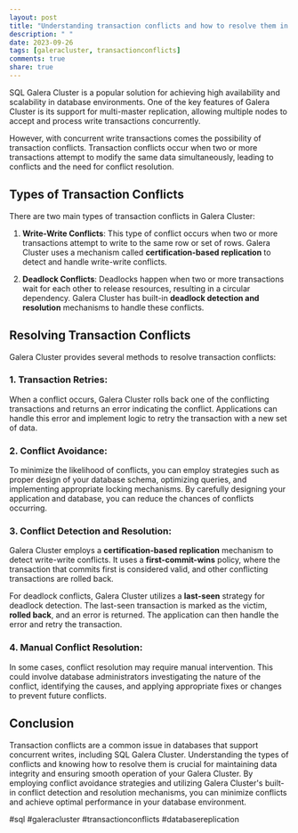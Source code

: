 ```yaml
---
layout: post
title: "Understanding transaction conflicts and how to resolve them in SQL Galera Cluster"
description: " "
date: 2023-09-26
tags: [galeracluster, transactionconflicts]
comments: true
share: true
---
```


SQL Galera Cluster is a popular solution for achieving high availability and scalability in database environments. One of the key features of Galera Cluster is its support for multi-master replication, allowing multiple nodes to accept and process write transactions concurrently.

However, with concurrent write transactions comes the possibility of transaction conflicts. Transaction conflicts occur when two or more transactions attempt to modify the same data simultaneously, leading to conflicts and the need for conflict resolution.

## Types of Transaction Conflicts

There are two main types of transaction conflicts in Galera Cluster:

1. **Write-Write Conflicts**: This type of conflict occurs when two or more transactions attempt to write to the same row or set of rows. Galera Cluster uses a mechanism called **certification-based replication** to detect and handle write-write conflicts.

2. **Deadlock Conflicts**: Deadlocks happen when two or more transactions wait for each other to release resources, resulting in a circular dependency. Galera Cluster has built-in **deadlock detection and resolution** mechanisms to handle these conflicts.

## Resolving Transaction Conflicts

Galera Cluster provides several methods to resolve transaction conflicts:

### 1. Transaction Retries:
When a conflict occurs, Galera Cluster rolls back one of the conflicting transactions and returns an error indicating the conflict. Applications can handle this error and implement logic to retry the transaction with a new set of data.

### 2. Conflict Avoidance:
To minimize the likelihood of conflicts, you can employ strategies such as proper design of your database schema, optimizing queries, and implementing appropriate locking mechanisms. By carefully designing your application and database, you can reduce the chances of conflicts occurring.

### 3. Conflict Detection and Resolution:
Galera Cluster employs a **certification-based replication** mechanism to detect write-write conflicts. It uses a **first-commit-wins** policy, where the transaction that commits first is considered valid, and other conflicting transactions are rolled back.

For deadlock conflicts, Galera Cluster utilizes a **last-seen** strategy for deadlock detection. The last-seen transaction is marked as the victim, **rolled back**, and an error is returned. The application can then handle the error and retry the transaction.

### 4. Manual Conflict Resolution:
In some cases, conflict resolution may require manual intervention. This could involve database administrators investigating the nature of the conflict, identifying the causes, and applying appropriate fixes or changes to prevent future conflicts.

## Conclusion

Transaction conflicts are a common issue in databases that support concurrent writes, including SQL Galera Cluster. Understanding the types of conflicts and knowing how to resolve them is crucial for maintaining data integrity and ensuring smooth operation of your Galera Cluster. By employing conflict avoidance strategies and utilizing Galera Cluster's built-in conflict detection and resolution mechanisms, you can minimize conflicts and achieve optimal performance in your database environment.

#sql #galeracluster #transactionconflicts #databasereplication